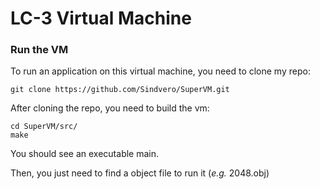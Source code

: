 # LC-3 Virtual Machine

### Run the VM

To run an application on this virtual machine, you need to clone my repo:

```shell
git clone https://github.com/Sindvero/SuperVM.git
```

After cloning the repo, you need to build the vm:

```shell
cd SuperVM/src/
make
```

You should see an executable main.

Then, you just need to find a object file to run it (*e.g.* 2048.obj)

